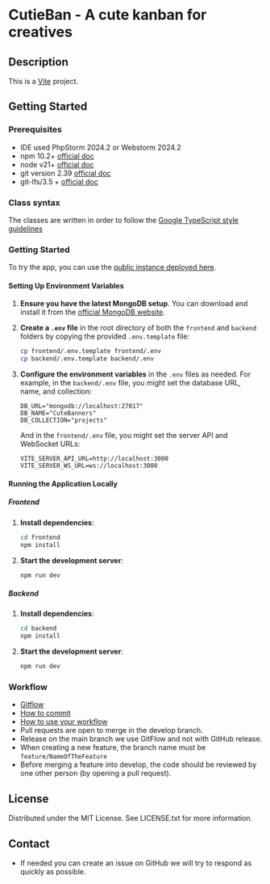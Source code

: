 # CutieBan - A cute kanban for creatives

## Description
This is a [Vite](https://vitejs.dev/) project.

## Getting Started

### Prerequisites
* IDE used PhpStorm 2024.2 or Webstorm 2024.2
* npm 10.2+ [official doc](https://docs.npmjs.com/try-the-latest-stable-version-of-npm)
* node v21+ [official doc](https://nodejs.org/en/download)
* git version 2.39 [official doc](https://git-scm.com/)
* git-lfs/3.5 + [official doc](https://git-lfs.github.com/)

### Class syntax
The classes are written in order to follow the [Google TypeScript style guidelines](https://google.github.io/styleguide/tsguide.html#classes)

### Getting Started
To try the app, you can use the [public instance deployed here](https://kanban.eliott.pro/).

#### Setting Up Environment Variables

1. **Ensure you have the latest MongoDB setup**. You can download and install it from the [official MongoDB website](https://www.mongodb.com/try/download/community).

2. **Create a `.env` file** in the root directory of both the `frontend` and `backend` folders by copying the provided `.env.template` file:
    ```sh
    cp frontend/.env.template frontend/.env
    cp backend/.env.template backend/.env
    ```

3. **Configure the environment variables** in the `.env` files as needed. For example, in the `backend/.env` file, you might set the database URL, name, and collection:
    ```dotenv
    DB_URL="mongodb://localhost:27017"
    DB_NAME="CuteBanners"
    DB_COLLECTION="projects"
    ```

   And in the `frontend/.env` file, you might set the server API and WebSocket URLs:
    ```dotenv
    VITE_SERVER_API_URL=http://localhost:3000
    VITE_SERVER_WS_URL=ws://localhost:3000
    ```
   
#### Running the Application Locally
##### Frontend
1. **Install dependencies**:
    ```sh
    cd frontend
    npm install
    ```

2. **Start the development server**:
    ```sh
    npm run dev
    ```

##### Backend

1. **Install dependencies**:
    ```sh
    cd backend
    npm install
    ```

2. **Start the development server**:
    ```sh
    npm run dev
    ```

### Workflow
* [Gitflow](https://www.atlassian.com/fr/git/tutorials/comparing-workflows/gitflow-workflow#:~:text=Gitflow%20est%20l'un%20des,les%20hotfix%20vers%20la%20production.)
* [How to commit](https://www.conventionalcommits.org/en/v1.0.0/)
* [How to use your workflow](https://nvie.com/posts/a-successful-git-branching-model/)
* Pull requests are open to merge in the develop branch.
* Release on the main branch we use GitFlow and not with GitHub release.
* When creating a new feature, the branch name must be `feature/NameOfTheFeature`
* Before merging a feature into develop, the code should be reviewed by one other person (by opening a pull request).

## License
Distributed under the MIT License. See LICENSE.txt for more information.

## Contact

* If needed you can create an issue on GitHub we will try to respond as quickly as possible.
